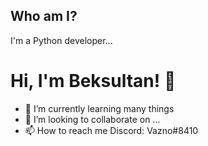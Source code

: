 ## Who am I?
I'm a Python developer...


# Hi, I'm Beksultan! 👋
- 🌱 I’m currently learning many things
- 💞️ I’m looking to collaborate on ...
- 📫 How to reach me Discord: Vazno#8410
<!---
Vazno/Vazno is a ✨ special ✨ repository because its `README.md` (this file) appears on your GitHub profile.
You can click the Preview link to take a look at your changes.
--->
